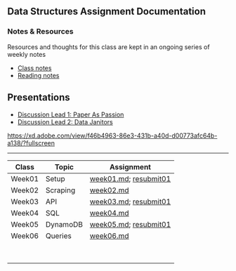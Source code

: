 ## Data Structures Assignment Documentation

### Notes & Resources
Resources and thoughts for this class are kept in an ongoing series of weekly notes

- [Class notes](https://docs.google.com/document/d/1TGFFYZfXPyAZpap8FBsq6vD8KSEmiB03ksjBFRtsUbQ/edit?usp=sharing "Data Structures Fall 2020 Discussions - Shea Molloy")
- [Reading notes](https://docs.google.com/document/d/1E5LFa9ca3eHIMyJJ-Hp2Cqr9vzC6MIaB-KGju7nFn4w/edit?usp=sharing "Data Structures Fall 2020 Readings - Shea Molloy")

## Presentations
- [Discussion Lead 1: Paper As Passion](https://docs.google.com/document/d/11zYqZp_TxuLrwfQAd7jegNX4pO5cocWW5BpTvMIuq_M/edit#  "Notes on Notes")
- [Discussion Lead 2: Data Janitors](https://xd.adobe.com/view/f46b4963-86e3-431b-a40d-d00773afc64b-a138/?fullscreen "Data Janitors Overview and Debate")

https://xd.adobe.com/view/f46b4963-86e3-431b-a40d-d00773afc64b-a138/?fullscreen

***

|Class	|Topic	|Assignment	|
|---	|---	|---	|
|Week01	|Setup	|[week01.md](https://github.com/papermashea/ds-2020/blob/master/week01/_documentation_Week01.md); [resubmit01](https://github.com/papermashea/ds-2020/blob/master/week01/week01b.js)	|
|Week02	|Scraping	|[week02.md](https://github.com/papermashea/ds-2020/blob/master/week02/week02-Documentation.md)   	|
|Week03	|API	|[week03.md](https://github.com/papermashea/ds-2020/blob/master/week03/_documentation_Week03.md); [resubmit01](https://github.com/papermashea/ds-2020/blob/master/week03/week03b.js)   	|
|Week04	|SQL	|[week04.md](https://github.com/papermashea/ds-2020/blob/master/week04/_documentation_Week04.md)   	|
|Week05	|DynamoDB	|[week05.md](https://github.com/papermashea/ds-2020/blob/master/week05/_documentation_Week05.md); [resubmit01](https://github.com/papermashea/ds-2020/blob/master/week05/week05b.js)   	|
|Week06	|Queries	|[week06.md](https://github.com/papermashea/ds-2020/blob/master/week06/_documentation_Week06.md)   	|
|   	|   	|   	|
|   	|   	|   	|
|   	|   	|   	|
|   	|   	|   	|
|   	|   	|   	|
|   	|   	|   	|
|   	|   	|   	|
|   	|   	|   	|
